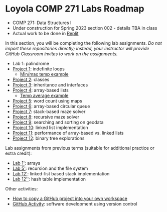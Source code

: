 # Loyola COMP 271 Labs Roadmap

- COMP 271: Data Structures I
- Under construction for Spring 2023 section 002 - details TBA in class
- Actual work to be done in [Replit](https://replit.com/team/luc-comp-271-002-s23)

In this section, you will be completing the following lab assignments.
*Do not import these repositories directly; instead, your instructor will provide GitHub Classroom invites to work on the assignments.*

- Lab 1: palindrome
- [Project 1](https://github.com/LoyolaChicagoCode/cs2-project1-rainfall-java): indefinite loops
  - [Min/max temp example](https://github.com/loyolachicagocode/cs2-minmaxtemp-java)
- [Project 2](https://github.com/LoyolaChicagoCode/cs2-project2-classes-java): classes
- [Project 3](https://github.com/LoyolaChicagoCode/cs2-project3-inheritance-java): inheritance and interfaces
- [Project 4](https://github.com/LoyolaChicagoCode/cs2-project4-arraylists-java): array-based lists
  - [Temp average example](https://github.com/loyolachicagocode/cs2-tempaverage-java)
- [Project 5](https://github.com/LoyolaChicagoCode/cs2-project5-wordcount-java): word count using maps
- [Project 6](https://github.com/LoyolaChicagoCode/cs2-project6-arrayqueue-java): array-based circular queue
- [Project 7](https://github.com/LoyolaChicagoCode/cs2-project7-mazesolver-stack-java): stack-based maze solver
- [Project 8](https://github.com/LoyolaChicagoCode/cs2-project8-mazesolver-java): recursive maze solver
- [Project 9](https://github.com/LoyolaChicagoCode/cs2-project9-searching-java): searching and sorting on geodata
- [Project 10](https://github.com/LoyolaChicagoCode/cs2-project10-linkedlists-java): linked list implementation
- [Project 11](https://github.com/LoyolaChicagoCode/cs2-project11-listperformance-java): performance of array-based vs. linked lists
- [Project 12](https://github.com/LoyolaChicagoCode/cs2-project12-bintrees-java): binary tree explorations

Lab assignments from previous terms (suitable for additional practice or extra credit):

- [Lab 1'](https://gist.github.com/klaeufer/6087e9da6f4783e3bc05565ddf33b96c): arrays
- [Lab 5'](https://gist.github.com/klaeufer/841bdf5d49730b37e747f93eaf5f3a91): recursion and the file system
- [Lab 12'](https://github.com/LoyolaChicagoCode/cs2-lab12-linkedstack-java): linked-list based stack implementation
- [Lab 12''](https://github.com/LoyolaChicagoCode/cs2-lab12-hashtable-java): hash table implementation

Other activities:

- [How to copy a GitHub project into your own workspace](https://gist.github.com/klaeufer/11cf4a13b5a1634d7c3991cc07ddc408)
- [GitHub Activity](https://gist.github.com/klaeufer/869ed974791256297049dee2dd920414): software development using version control

